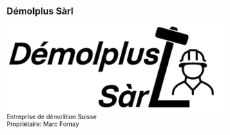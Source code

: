 ## Démolplus Sàrl
![Logo Démolplus Sàrl](./public/img/logo.png)
Entreprise de démolition Suisse <br />
Propriétaire: Marc Fornay
